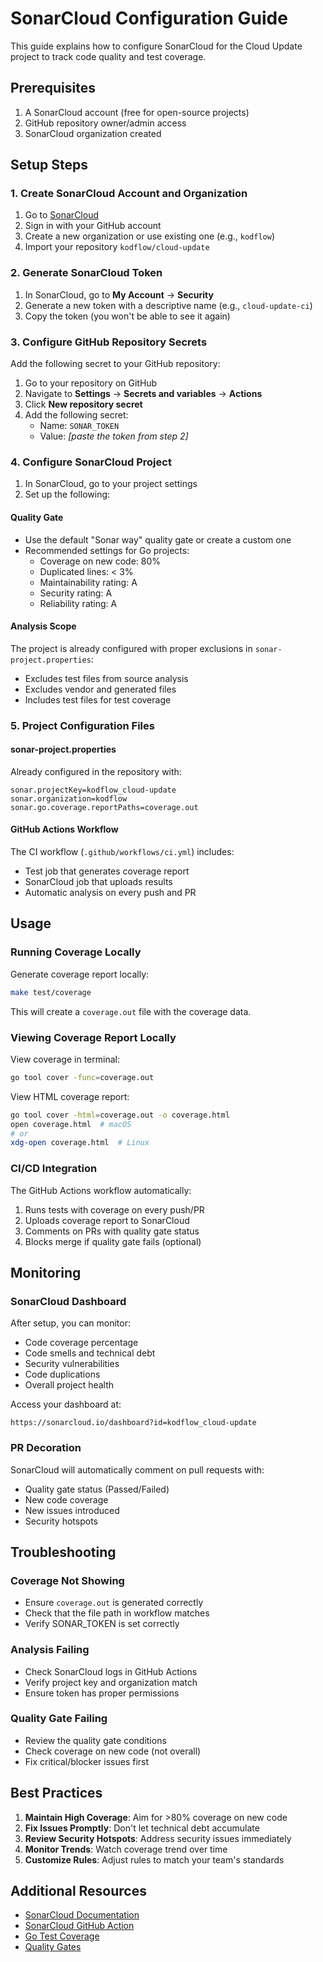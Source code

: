 # SonarCloud Configuration Guide

This guide explains how to configure SonarCloud for the Cloud Update project to track code quality and test coverage.

## Prerequisites

1. A SonarCloud account (free for open-source projects)
2. GitHub repository owner/admin access
3. SonarCloud organization created

## Setup Steps

### 1. Create SonarCloud Account and Organization

1. Go to [SonarCloud](https://sonarcloud.io/)
2. Sign in with your GitHub account
3. Create a new organization or use existing one (e.g., `kodflow`)
4. Import your repository `kodflow/cloud-update`

### 2. Generate SonarCloud Token

1. In SonarCloud, go to **My Account** → **Security**
2. Generate a new token with a descriptive name (e.g., `cloud-update-ci`)
3. Copy the token (you won't be able to see it again)

### 3. Configure GitHub Repository Secrets

Add the following secret to your GitHub repository:

1. Go to your repository on GitHub
2. Navigate to **Settings** → **Secrets and variables** → **Actions**
3. Click **New repository secret**
4. Add the following secret:
   - Name: `SONAR_TOKEN`
   - Value: _[paste the token from step 2]_

### 4. Configure SonarCloud Project

1. In SonarCloud, go to your project settings
2. Set up the following:

#### Quality Gate

- Use the default "Sonar way" quality gate or create a custom one
- Recommended settings for Go projects:
  - Coverage on new code: 80%
  - Duplicated lines: < 3%
  - Maintainability rating: A
  - Security rating: A
  - Reliability rating: A

#### Analysis Scope

The project is already configured with proper exclusions in `sonar-project.properties`:

- Excludes test files from source analysis
- Excludes vendor and generated files
- Includes test files for test coverage

### 5. Project Configuration Files

#### sonar-project.properties

Already configured in the repository with:

```properties
sonar.projectKey=kodflow_cloud-update
sonar.organization=kodflow
sonar.go.coverage.reportPaths=coverage.out
```

#### GitHub Actions Workflow

The CI workflow (`.github/workflows/ci.yml`) includes:

- Test job that generates coverage report
- SonarCloud job that uploads results
- Automatic analysis on every push and PR

## Usage

### Running Coverage Locally

Generate coverage report locally:

```bash
make test/coverage
```

This will create a `coverage.out` file with the coverage data.

### Viewing Coverage Report Locally

View coverage in terminal:

```bash
go tool cover -func=coverage.out
```

View HTML coverage report:

```bash
go tool cover -html=coverage.out -o coverage.html
open coverage.html  # macOS
# or
xdg-open coverage.html  # Linux
```

### CI/CD Integration

The GitHub Actions workflow automatically:

1. Runs tests with coverage on every push/PR
2. Uploads coverage report to SonarCloud
3. Comments on PRs with quality gate status
4. Blocks merge if quality gate fails (optional)

## Monitoring

### SonarCloud Dashboard

After setup, you can monitor:

- Code coverage percentage
- Code smells and technical debt
- Security vulnerabilities
- Code duplications
- Overall project health

Access your dashboard at:

```
https://sonarcloud.io/dashboard?id=kodflow_cloud-update
```

### PR Decoration

SonarCloud will automatically comment on pull requests with:

- Quality gate status (Passed/Failed)
- New code coverage
- New issues introduced
- Security hotspots

## Troubleshooting

### Coverage Not Showing

- Ensure `coverage.out` is generated correctly
- Check that the file path in workflow matches
- Verify SONAR_TOKEN is set correctly

### Analysis Failing

- Check SonarCloud logs in GitHub Actions
- Verify project key and organization match
- Ensure token has proper permissions

### Quality Gate Failing

- Review the quality gate conditions
- Check coverage on new code (not overall)
- Fix critical/blocker issues first

## Best Practices

1. **Maintain High Coverage**: Aim for >80% coverage on new code
2. **Fix Issues Promptly**: Don't let technical debt accumulate
3. **Review Security Hotspots**: Address security issues immediately
4. **Monitor Trends**: Watch coverage trend over time
5. **Customize Rules**: Adjust rules to match your team's standards

## Additional Resources

- [SonarCloud Documentation](https://docs.sonarcloud.io/)
- [SonarCloud GitHub Action](https://github.com/SonarSource/sonarcloud-github-action)
- [Go Test Coverage](https://go.dev/blog/cover)
- [Quality Gates](https://docs.sonarcloud.io/improving/quality-gates/)
